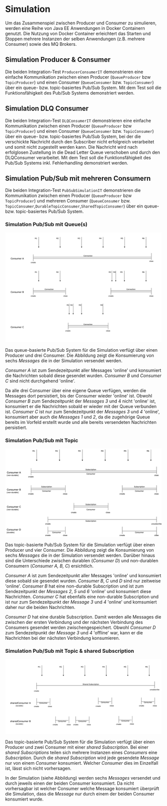 # Simulation

Um das Zusammenspiel zwischen Producer und Consumer zu simulieren, werden eine Reihe von Java EE Anwendungen in Docker Containern genutzt. 
Die Nutzung von Docker Container erleichtert das Starten und Stoppen mehrere Instanzen der selben Anwendungen (z.B. mehrere Consumer) sowie des MQ Brokers.  


## Simulation Producer & Consumer 

Die beiden Integration-Test `ProducerConsumerIT` demonstrieren eine einfache Kommunikation zwischen einen Producer (`QueueProducer` bzw 
`TopicProducer`) und einen Consumer (`QueueConsumer` bzw. `TopicConsumer`) über ein queue- bzw. topic-basiertes Pub/Sub System. Mit dem 
Test soll die Funktionsfähigkeit des Pub/Sub Systems demonstriert werden.  


## Simulation DLQ Consumer

Die beiden Integration-Test `DLQConsumerIT` demonstrieren eine einfache Kommunikation zwischen einen Producer (`QueueProducer` bzw 
`TopicProducer`) und einen Consumer (`QueueConsumer` bzw. `TopicConsumer`) über ein queue- bzw. topic-basiertes Pub/Sub System, bei der die
verschickte Nachricht durch den Subscriber nicht erfolgreich verarbeitet und somit nicht zugestellt werden kann. Die Nachricht wird nach 
erfolglosen Zustellung in die Dead Letter Queue verschoben und durch den DLQConsumer verarbeitet. Mit dem Test soll die Funktionsfähigkeit 
des Pub/Sub Systems inkl. Fehlerhandling demonstriert werden. 


## Simulation Pub/Sub mit mehreren Consumern

Die beiden Integration-Test `PubSubSimulationIT` demonstrieren die Kommunikation zwischen einen Producer (`QueueProducer` bzw 
`TopicProducer`) und mehreren Consumer (`QueueConsumer` bzw. `TopicConsumer`,`DurableTopicConsumer`,`SharedTopicConsumer`) über ein queue- 
bzw. topic-basiertes Pub/Sub System. 


### Simulation Pub/Sub mit Queue(s)

![simulation-queue](../doc/images/simulationQueue.png)

Das queue-basierte Pub/Sub System für die Simulation verfügt über einen Producer und drei Consumer. Die Abbildung zeigt die Konsumierung 
von sechs _Messages_ die in der Simulation versendet werden. 

_Consumer A_ ist zum Sendezeitpunkt aller Messages 'online' und konsumiert die Nachrichten sobald diese gesendet wurden. _Consumer B_ und 
_Consumer C_ sind nicht durchgehend 'online'.

Da alle drei Consumer über eine eigene Queue verfügen, werden die Messages dort persistiert, bis der Consumer wieder 'online' ist. Obwohl 
_Consumer B_ zum Sendezeitpunkt der _Messages 3_ und 4 nicht 'online' ist, konsumiert er die Nachrichten sobald er wieder mit der Queue 
verbunden ist. _Consumer C_ ist nur zum Sendezeitpunkt der _Messages 3_ und _4_ 'online', konsumiert aber auch die _Messages 1_ und _2_, da
die zugehörige Queue bereits im Vorfeld erstellt wurde und alle bereits versendeten Nachrichten persistiert.


### Simulation Pub/Sub mit Topic

![simulation-topic](../doc/images/simulationTopic.png)

Das topic-basierte Pub/Sub System für die Simulation verfügt über einen Producer und vier Consumer. Die Abbildung zeigt die Konsumierung 
von sechs _Messages_ die in der Simulation versendet werden. Darüber hinaus sind die Unterschiede zwischen durablen (_Consumer D_) und 
non-durablen Consumern (_Consumer A, B, C_) ersichtlich.  

_Consumer A_ ist zum Sendezeitpunkt aller Messages 'online' und konsumiert diese sobald sie gesendet wurden. _Consumer B_, _C_ und _D_ 
sind nur zeitweise 'online'. _Consumer B_ hat eine non-durable Subscription und ist zum Sendezeitpunkt der _Messages 2_, _5_ und _6_ 
'online' und konsumiert diese Nachrichten. _Consumer C_ hat ebenfalls eine non-durable Subscription und ist nur zum Sendezeitpunkt der 
_Message 3_ und _4_ 'online' und komsumiert daher nur die beiden Nachrichten. 

_Consumer D_ hat eine durable Subscription. Damit werden alle Messages die zwischen der ersten Verbindung und der nächsten Verbindung des 
Consumers gesendet werden zwischengespeichert. Obwohl _Consumer D_ zum Sendezeitpunkt der _Message 3_ und _4_ 'offline' war, kann er die 
Nachrichten bei der nächsten Verbindung konsumieren.


### Simulation Pub/Sub mit Topic & shared Subscription

![simulation-topic-shared-sub-schema](../doc/images/simulationTopicSharedSub.png)

Das topic-basierte Pub/Sub System für die Simulation verfügt über einen Producer und zwei Consumer mit einer _shared Subscription_. Bei 
einer _shared Subscriptions_ teilen sich mehrere Instanzen eines _Consumers_ eine _Subscription_. Durch die _shared Subscription_ wird jede
gesendete _Message_ nur von einem _Consumer_ konsumiert. Welcher _Consumer_ dies im Einzelfall ist, lässt sich nicht vorhersagen.
 
In der Simulation (siehe Abbildung) werden sechs _Messages_ versendet und durch jeweils einen der beiden Consumer konsumiert. Da nicht 
vorhersagbar ist welcher Consumer welche Message konsumiert überprüft die Simulation, dass die _Message_ nur durch einem der beiden 
Consumer konsumiert wurde.
